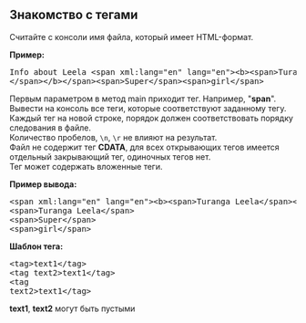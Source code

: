 ## Знакомство с тегами

Считайте с консоли имя файла, который имеет HTML-формат.

**Пример:**
<pre>
Info about Leela &lt;span xml:lang="en" lang="en">&lt;b>&lt;span>Turanga Leela
&lt;/span>&lt;/b>&lt;/span>&lt;span>Super&lt;/span>&lt;span>girl&lt;/span>
</pre>

Первым параметром в метод main приходит тег. Например, "**span**".  
Вывести на консоль все теги, которые соответствуют заданному тегу.  
Каждый тег на новой строке, порядок должен соответствовать порядку следования в файле.  
Количество пробелов, `\n`, `\r` не влияют на результат.  
Файл не содержит тег **CDATA**, для всех открывающих тегов имеется отдельный закрывающий тег, одиночных тегов нет.  
Тег может содержать вложенные теги.

**Пример вывода:**
<pre>
&lt;span xml:lang="en" lang="en">&lt;b>&lt;span>Turanga Leela&lt;/span>&lt;/b>&lt;/span>
&lt;span>Turanga Leela&lt;/span>
&lt;span>Super&lt;/span>
&lt;span>girl&lt;/span>
</pre>

**Шаблон тега:**
<pre>
&lt;tag>text1&lt;/tag>
&lt;tag text2>text1&lt;/tag>
&lt;tag
text2>text1&lt;/tag>
</pre>

**text1**, **text2** могут быть пустыми

